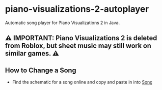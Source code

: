 # piano-visualizations-2-autoplayer
Automatic song player for Piano Visualizations 2 in Java.

## ⚠️ IMPORTANT: Piano Visualizations 2 is deleted from Roblox, but sheet music may still work on similar games. ⚠️

## How to Change a Song
* Find the schematic for a song online and copy and paste in into [Song](PianoVisualizations2/src/Song)

